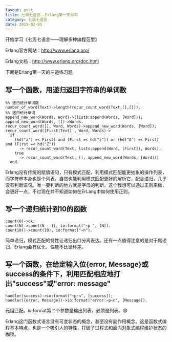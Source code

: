 ```yaml
---
layout: post
title: 七周七语言——Erlang第一天自习
category: 七周七语言
date: 2015-02-05
---
```


开始学习《七周七语言——理解多种编程范型》

Erlang官方网站：<http://www.erlang.org/>

Erlang文档：<http://www.erlang.org/doc.html>

下面是Erlang第一天的三道练习题

<!-- more -->

## 写一个函数，用递归返回字符串的单词数

    %% 递归统计单词数
    number_of_word(Text)->length(recur_count_word(Text,[],[])).
    %% 递归统计单词
    append_new_word(Words, Word)->(lists:append(Words, [Word]));
    append_new_word(Words, [])->Words.
    recur_count_word([], Word, Words)->append_new_word(Words, [Word]);
    recur_count_word([First|Text] , Word, Words)->
      if
        (hd("a") =< First) and (First =< hd("z")) or (hd("A") =< First) and (First =< hd("Z"))
          -> recur_count_word(Text, lists:append(Word, [First]), Words);
        true
          -> recur_count_word(Text, [], append_new_word(Words, [Word]))
      end.

Erlang没有传统的赋值语句，只有模式匹配，利用模式匹配能更抽象的操作列表，而字符串本身也是个列表，自然也能利用模式匹配更好的解析它，配合递归，几乎没有判断语句。唯一要判断的地方就是字母的判断，这个我想可以通过正则来做，会更好一点，不过现在并不知道如何在ErLang中如何使用正则。

## 写一个递归统计到10的函数
    count(0)->ok;
    count(N)->count(N - 1), io:format("~p ", [N]).
    count10()->count(10), io:format("~n").

简单递归，模式匹配的特性让递归出口分离表达。还有一点值得注意的是对于尾递归，Erlang会有优化，性能不比循环差。

## 写一个函数，在给定输入位{error, Message}或success的条件下，利用匹配相应地打出"success"或"error: message"
    handler(success)->io:format("~p~n", [success]);
    handler({error, Message})->io:format("error:~p~n", [Message]).

元组匹配。io:format第二个参数是输出列表，必须是列表。😄

Erlang这门函数式语言没有可变状态的概念，甚至没有副作用概念。这是函数式编程基本特点，也是一个吸引人的特性，打破了过程式和面向对象式编程维护状态的枷锁。
